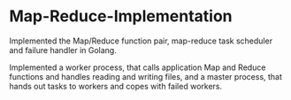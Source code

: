 # Map-Reduce-Implementation
Implemented the Map/Reduce function pair, map-reduce task scheduler and failure handler in Golang.

Implemented a worker process, that calls application Map and Reduce functions and handles reading and writing files, and a master process, that hands out tasks to workers and copes with failed workers. 
